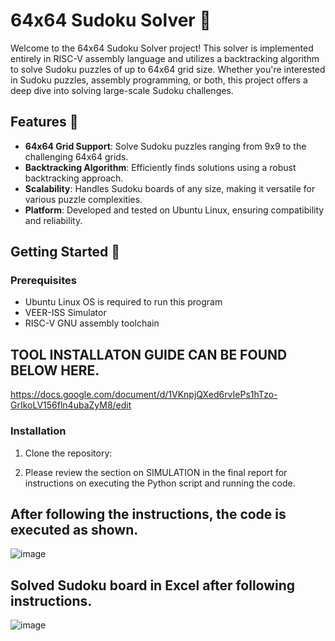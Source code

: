 # 64x64 Sudoku Solver 🧩

Welcome to the 64x64 Sudoku Solver project! This solver is implemented entirely in RISC-V assembly language and utilizes a backtracking algorithm to solve Sudoku puzzles of up to 64x64 grid size. Whether you're interested in Sudoku puzzles, assembly programming, or both, this project offers a deep dive into solving large-scale Sudoku challenges.

## Features 🌟

- **64x64 Grid Support**: Solve Sudoku puzzles ranging from 9x9 to the challenging 64x64 grids.
- **Backtracking Algorithm**: Efficiently finds solutions using a robust backtracking approach.
- **Scalability**: Handles Sudoku boards of any size, making it versatile for various puzzle complexities.
- **Platform**: Developed and tested on Ubuntu Linux, ensuring compatibility and reliability.

## Getting Started 🚀

### Prerequisites

- Ubuntu Linux OS is required to run this program
- VEER-ISS Simulator
- RISC-V GNU assembly toolchain
## TOOL INSTALLATON GUIDE CAN BE FOUND BELOW HERE.
https://docs.google.com/document/d/1VKnpjQXed6rvIePs1hTzo-GrIkoLV156fln4ubaZyM8/edit

### Installation

1. Clone the repository:

2. Please review the section on SIMULATION in the final report for instructions on executing the Python script and running the code.

## After following the instructions, the code is executed as shown.
![image](https://github.com/lawliet575/Mega_Sudoku_Solver/assets/113696774/fc347dcd-04f4-484c-b49a-9d7924b19d85)
   
## Solved Sudoku board in Excel after following instructions.
![image](https://github.com/lawliet575/Mega_Sudoku_Solver/assets/113696774/a0cf9565-d602-4554-866c-2ae818181142)


